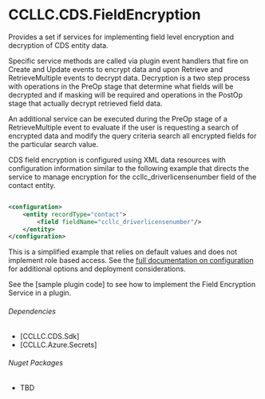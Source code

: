 # CCLLC.CDS.FieldEncryption

Provides a set if services for implementing field level encryption and decryption
of CDS entity data.

Specific service methods are called via plugin event handlers that fire on Create and Update events
to encrypt data and upon Retrieve and RetrieveMultiple events to decrypt data. Decryption
is a two step process with operations in the PreOp stage that determine what fields
will be decrypted and if masking will be required and operations in the PostOp
stage that actually decrypt retrieved field data.

An additional service can be executed during the PreOp stage of a RetrieveMultiple event
to evaluate if the user is requesting a search of encrypted data and modify the query
criteria search all encrypted fields for the particular search value.

CDS field encryption is configured using XML data resources with configuration 
information similar to the following example that directs the service to manage encryption for
the ccllc_driverlicensenumber field of the contact entity.
```XML

<configuration>
    <entity recordType="contact">
        <field fieldName="ccllc_driverlicensenumber"/>
    </entity>
</configuration>

```
This is a simplified example that relies on default values and does not implement role based
access. See the [full documentation on configuration](\Configuration.md) for additional options and deployment
considerations.

See the [sample plugin code] to see how to implement the Field Encryption Service in a plugin.

###### Dependencies

- [CCLLC.CDS.Sdk]
- [CCLLC.Azure.Secrets]

###### Nuget Packages

- TBD


